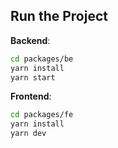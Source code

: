 ## Run the Project

**Backend**:
```bash
cd packages/be
yarn install
yarn start
```

**Frontend**: 
```bash
cd packages/fe
yarn install
yarn dev
```

